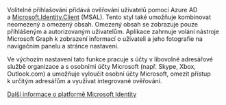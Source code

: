 ﻿Volitelné přihlašování přidává ověřování uživatelů pomocí Azure AD a [Microsoft.Identity.Client](https://www.nuget.org/packages/Microsoft.Identity.Client) (MSAL). 
Tento styl také umožňuje kombinovat neomezený a omezený obsah. Omezený obsah se zobrazuje pouze přihlášeným a autorizovaným uživatelům.
Aplikace zahrnuje volání nástroje Microsoft Graph k zobrazení informací o uživateli a jeho fotografie na navigačním panelu a stránce nastavení.

Ve výchozím nastavení tato funkce pracuje s účty v libovolné adresářové službě organizace a s osobními účty Microsoft (např. Skype, Xbox, Outlook.com) a umožňuje vyloučit osobní účty Microsoft, omezit přístup k určitým adresářům a využívat integrované ověřování.

[Další informace o platformě Microsoft Identity](https://docs.microsoft.com/azure/active-directory/develop/v2-overview)

